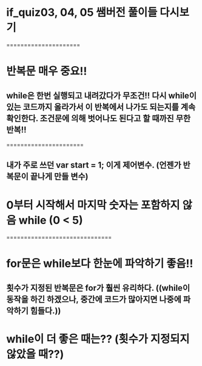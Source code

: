 # if_quiz03, 04, 05 쌤버전 풀이들 다시보기
=====================
# 반복문 매우 중요!!
## while은 한번 실행되고 내려갔다가 무조건!! 다시 while이 있는 코드까지 올라가서 이 반복에서 나가도 되는지를 계속 확인한다. 조건문에 의해 벗어나도 된다고 할 때까진 무한 반복!!
======================
## 내가 주로 쓰던 var start = 1; 이게 제어변수. (언젠가 반복문이 끝나게 만들 변수)

# 0부터 시작해서 마지막 숫자는 포함하지 않음 while (0 < 5)

==============================
# for문은 while보다 한눈에 파악하기 좋음!!
## 횟수가 지정된 반복문은 for가 훨씬 유리하다. ((while이 동작을 하긴 하겠으나, 중간에 코드가 많아지면 나중에 파악하기 힘들다.))

# while이 더 좋은 때는?? (횟수가 지정되지 않았을 때??)